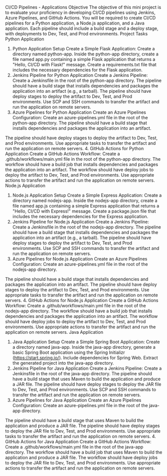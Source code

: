 CI/CD Pipelines - Applications
Objective
The objective of this mini project is to evaluate your proficiency in developing CI/CD
pipelines using Jenkins, Azure Pipelines, and GitHub Actions. You will be required to
create CI/CD pipelines for a Python application, a Node.js application, and a Java
application. Each pipeline should include a build stage and a deploy stage, with
deployments to Dev, Test, and Prod environments.
Project Tasks
Python Application
1. Python Application Setup
Create a Simple Flask Application:
Create a directory named python-app.
Inside the python-app directory, create a file named app.py containing a simple Flask
application that returns a "Hello, CI/CD with Flask!" message.
Create a requirements.txt file that includes the necessary dependencies for the Flask
application.
2. Jenkins Pipeline for Python Application
Create a Jenkins Pipeline:
Create a Jenkinsfile in the root of the python-app directory.
The pipeline should have a build stage that installs dependencies and packages the
application into an artifact (e.g., a tarball).
The pipeline should have deploy stages to deploy the artifact to Dev, Test, and Prod
environments. Use SCP and SSH commands to transfer the artifact and run the
application on remote servers.
3. Azure Pipelines for Python Application
Create an Azure Pipelines Configuration:
Create an azure-pipelines.yml file in the root of the python-app directory.
The pipeline should have a build stage that installs dependencies and packages the
application into an artifact.

The pipeline should have deploy stages to deploy the artifact to Dev, Test, and Prod
environments. Use appropriate tasks to transfer the artifact and run the application on
remote servers.
4. GitHub Actions for Python Application
Create a GitHub Actions Workflow:
Create a .github/workflows/main.yml file in the root of the python-app directory.
The workflow should have a build job that installs dependencies and packages the
application into an artifact.
The workflow should have deploy jobs to deploy the artifact to Dev, Test, and Prod
environments. Use appropriate actions to transfer the artifact and run the application
on remote servers.
Node.js Application
1. Node.js Application Setup
Create a Simple Express Application:
Create a directory named nodejs-app.
Inside the nodejs-app directory, create a file named app.js containing a simple Express
application that returns a "Hello, CI/CD with Express!" message.
Create a package.json file that includes the necessary dependencies for the Express
application.
2. Jenkins Pipeline for Node.js Application
Create a Jenkins Pipeline:
Create a Jenkinsfile in the root of the nodejs-app directory.
The pipeline should have a build stage that installs dependencies and packages the
application into an artifact (e.g., a tarball).
The pipeline should have deploy stages to deploy the artifact to Dev, Test, and Prod
environments. Use SCP and SSH commands to transfer the artifact and run the
application on remote servers.
3. Azure Pipelines for Node.js Application
Create an Azure Pipelines Configuration:
Create an azure-pipelines.yml file in the root of the nodejs-app directory.

The pipeline should have a build stage that installs dependencies and packages the
application into an artifact.
The pipeline should have deploy stages to deploy the artifact to Dev, Test, and Prod
environments. Use appropriate tasks to transfer the artifact and run the application on
remote servers.
4. GitHub Actions for Node.js Application
Create a GitHub Actions Workflow:
Create a .github/workflows/main.yml file in the root of the nodejs-app directory.
The workflow should have a build job that installs dependencies and packages the
application into an artifact.
The workflow should have deploy jobs to deploy the artifact to Dev, Test, and Prod
environments. Use appropriate actions to transfer the artifact and run the application
on remote servers.
Java Application
1. Java Application Setup
Create a Simple Spring Boot Application:
Create a directory named java-app.
Inside the java-app directory, generate a basic Spring Boot application using the Spring
Initializr (https://start.spring.io/). Include dependencies for Spring Web.
Extract the generated project into the java-app directory.
2. Jenkins Pipeline for Java Application
Create a Jenkins Pipeline:
Create a Jenkinsfile in the root of the java-app directory.
The pipeline should have a build stage that uses Maven to build the application and
produce a JAR file.
The pipeline should have deploy stages to deploy the JAR file to Dev, Test, and Prod
environments. Use SCP and SSH commands to transfer the artifact and run the
application on remote servers.
3. Azure Pipelines for Java Application
Create an Azure Pipelines Configuration:
Create an azure-pipelines.yml file in the root of the java-app directory.

The pipeline should have a build stage that uses Maven to build the application and
produce a JAR file.
The pipeline should have deploy stages to deploy the JAR file to Dev, Test, and Prod
environments. Use appropriate tasks to transfer the artifact and run the application on
remote servers.
4. GitHub Actions for Java Application
Create a GitHub Actions Workflow:
Create a .github/workflows/main.yml file in the root of the java-app directory.
The workflow should have a build job that uses Maven to build the application and
produce a JAR file.
The workflow should have deploy jobs to deploy the JAR file to Dev, Test, and Prod
environments. Use appropriate actions to transfer the artifact and run the application
on remote servers.
